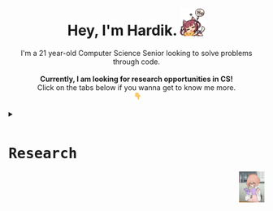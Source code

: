 <h1 align = 'center'> Hey, I'm Hardik.  <img src = "assets/sleepingfoxgirl.gif" width = 50px></h1>

<p align = 'center'>
I'm a 21 year-old Computer Science Senior looking to solve problems through code. <br><br>
<strong>Currently, I am looking for research opportunities in CS!</strong> <br>Click on the tabs below if you wanna get to know me more. <br><img src = "assets/pointdown.gif" width = 15px></h1><br>
</p>

<details>
<summary>
<pre><h1 align = 'left'>Research</h1><img src = 'assets/bookworm.gif' align = 'right' width = 50px></pre>
</summary>
<br>

</details>
